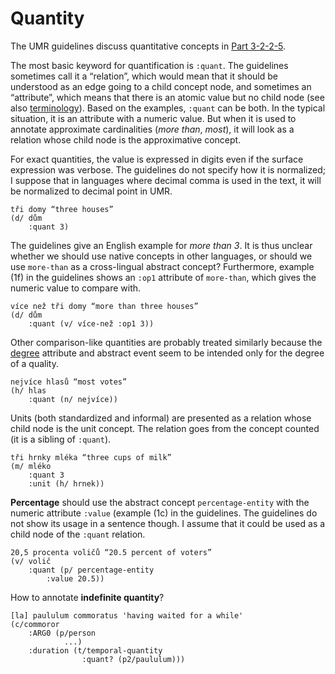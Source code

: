 # Quantity

The UMR guidelines discuss quantitative concepts in [Part
3-2-2-5](https://github.com/umr4nlp/umr-guidelines/blob/master/guidelines.md#part-3-2-2-5-quantification).

The most basic keyword for quantification is `:quant`. The guidelines
sometimes call it a “relation”, which would mean that it should be understood
as an edge going to a child concept node, and sometimes an “attribute”, which
means that there is an atomic value but no child node (see also
[terminology](terminologie.md)). Based on the examples, `:quant` can be both.
In the typical situation, it is an attribute with a numeric value. But when
it is used to annotate approximate cardinalities (_more than_, _most_), it
will look as a relation whose child node is the approximative concept.

For exact quantities, the value is expressed in digits even if the surface
expression was verbose. The guidelines do not specify how it is normalized; I
suppose that in languages where decimal comma is used in the text, it will be
normalized to decimal point in UMR.

```
tři domy “three houses”
(d/ dům
    :quant 3)
```

The guidelines give an English example for _more than 3_. It is thus unclear
whether we should use native concepts in other languages, or should we use
`more-than` as a cross-lingual abstract concept? Furthermore, example (1f) in
the guidelines shows an `:op1` attribute of `more-than`, which gives the
numeric value to compare with.

```
více než tři domy “more than three houses”
(d/ dům
    :quant (v/ více-než :op1 3))
```

Other comparison-like quantities are probably treated similarly because the
[degree](degree.md) attribute and abstract event seem to be intended only for
the degree of a quality.

```
nejvíce hlasů “most votes”
(h/ hlas
    :quant (n/ nejvíce))
```

Units (both standardized and informal) are presented as a relation whose
child node is the unit concept. The relation goes from the concept counted
(it is a sibling of `:quant`).

```
tři hrnky mléka “three cups of milk”
(m/ mléko
    :quant 3
    :unit (h/ hrnek))
```

**Percentage** should use the abstract concept `percentage-entity` with the
numeric attribute `:value` (example (1c) in the guidelines. The guidelines do
not show its usage in a sentence though. I assume that it could be used as a
child node of the `:quant` relation.

```
20,5 procenta voličů “20.5 percent of voters”
(v/ volič
    :quant (p/ percentage-entity
        :value 20.5))
```

How to annotate **indefinite quantity**?
```
[la] paululum commoratus 'having waited for a while'
(c/commoror
    :ARG0 (p/person
            ...)
    :duration (t/temporal-quantity
                :quant? (p2/paululum)))
```

